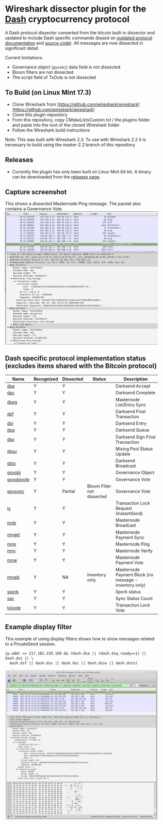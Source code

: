 # Wireshark dissector plugin for the [Dash](https://www.dash.org/) cryptocurrency protocol
A Dash protocol dissector converted from the bitcoin built-in dissector and updated to include Dash specific commands (based on [outdated protocol documentation](https://github.com/dashpay/dash/blob/v0.12.2.x/dash-docs/protocol-documentation.md) and [source code](https://github.com/dashpay/dash/blob/master/src/protocol.cpp)). All messages are now dissected in significant detail.

Current limitations:
 - Governance object (`govobj`) data field is not dissected
 - Bloom filters are not dissected
 - The script field of TxOuts is not dissected

## To Build (on Linux Mint 17.3)
 - Clone Wireshark from [https://github.com/wireshark/wireshark](https://github.com/wireshark/wireshark)
 - Clone this plugin repository
 - From this repository, copy *CMakeListsCustom.txt* / the *plugins* folder and paste into the root of the cloned Wireshark folder
 - Follow the Wireshark build instructions

Note: This was built with Wireshark 2.3.  To use with Wireshark 2.2 it is necessary to build using the master-2.2 branch of this repository

## Releases
 - Currently the plugin has only been built on Linux Mint 64 bit.  A binary can be downloaded from the [releases page](https://github.com/thephez/wireshark-plugin-dash/releases/latest).

## Capture screenshot
This shows a dissected Masternode Ping message. The packet also contains a Governance Vote.
![](plugins/dash/wireshark-dash-dissection.png)

## Dash specific protocol implementation status (excludes items shared with the Bitcoin protocol)
Name | Recognized | Dissected | Status | Description
--- | --- | --- | --- | ---
[dsa](https://github.com/dashpay/dash/blob/master/dash-docs/protocol-documentation.md#dsaccept---dsa) | Y | Y |  | Darksend Accept
[dsc](https://github.com/dashpay/dash/blob/master/dash-docs/protocol-documentation.md#dscomplete---dsc) | Y | Y |  | Darksend Complete
[dseg](https://github.com/dashpay/dash/blob/master/dash-docs/protocol-documentation.md#dseg---dseg) | Y | Y |  | Masternode List/Entry Sync
[dsf](https://github.com/dashpay/dash/blob/master/dash-docs/protocol-documentation.md#dsfinaltx---dsf) | Y | Y |  | Darksend Final Transaction
[dsi](https://github.com/dashpay/dash/blob/master/dash-docs/protocol-documentation.md#dsvin---dsi) | Y | Y |  | Darksend Entry
[dsq](https://github.com/dashpay/dash/blob/master/dash-docs/protocol-documentation.md#dsqueue---dsq) | Y | Y |  | Darksend Queue
[dss](https://github.com/dashpay/dash/blob/master/dash-docs/protocol-documentation.md) | Y | Y |  | Darksend Sign Final Transaction
[dssu](https://github.com/dashpay/dash/blob/master/dash-docs/protocol-documentation.md#dsstatusupdate---dssu) | Y | Y |  | Mixing Pool Status Update
[dstx](https://github.com/dashpay/dash/blob/master/dash-docs/protocol-documentation.md#dstx---dstx) | Y | Y |  | Darksend Broadcast
[govobj](https://github.com/dashpay/dash/blob/master/dash-docs/protocol-documentation.md#mngovernanceobject---govobj) | Y | Y |  | Governance Object
[govobjvote](https://github.com/dashpay/dash/blob/master/dash-docs/protocol-documentation.md#mngovernanceobjectvote---govobjvote) | Y | Y |  | Governance Vote
[govsync](https://github.com/dashpay/dash/blob/master/dash-docs/protocol-documentation.md#mngovernancesync---govsync) | Y | Partial | Bloom Filter not dissected | Governance Vote
[ix](https://github.com/dashpay/dash/blob/master/dash-docs/protocol-documentation.md#txlockrequest---ix) | Y | Y |  | Transaction Lock Request (InstantSend)
[mnb](https://github.com/dashpay/dash/blob/master/dash-docs/protocol-documentation.md#mnannounce---mnb) | Y | Y |  | Masternode Broadcast
[mnget](https://github.com/dashpay/dash/blob/master/dash-docs/protocol-documentation.md#masternodepaymentsync---mnget) | Y | Y |  | Masternode Payment Sync
[mnp](https://github.com/dashpay/dash/blob/master/dash-docs/protocol-documentation.md#mnping---mnp) | Y | Y |  | Masternode Ping
[mnv](https://github.com/dashpay/dash/blob/master/dash-docs/protocol-documentation.md#mnverify---mnv) | Y | Y |  | Masternode Verify
[mnw](https://github.com/dashpay/dash/blob/master/dash-docs/protocol-documentation.md#masternodepaymentvote---mnw) | Y | Y |  | Masternode Payment Vote
[mnwb](https://github.com/dashpay/dash/blob/master/dash-docs/protocol-documentation.md#masternodepaymentblock---mnwb) | Y | NA | Inventory only | Masternode Payment Block (no message - inventory only)
[spork](https://github.com/dashpay/dash/blob/master/dash-docs/protocol-documentation.md#spork---spork)| Y | Y |  | Spork status
[ssc](https://github.com/dashpay/dash/blob/master/dash-docs/protocol-documentation.md#syncstatuscount---ssc) | Y | Y |  | Sync Status Count
[txlvote](https://github.com/dashpay/dash/blob/master/dash-docs/protocol-documentation.md#txlockvote---txlvote) | Y | Y |  | Transaction Lock Vote

## Example display filter
This example of using display filters shows how to show messages related to a
PrivateSend session.

```
ip.addr == 217.182.229.150 && (dash.dsa || (dash.dsq.ready==1) || dash.dsi || \
  dash.dsf || dash.dss || dash.dsc || dash.dssu || dash.dstx)
```
![](plugins/dash/privatesend-session-example.png)
